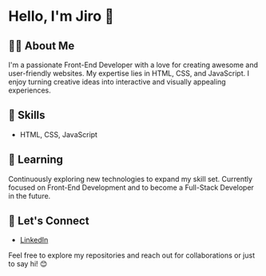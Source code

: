 # Hello, I'm Jiro 👋

## 👨‍💻 About Me

I'm a passionate Front-End Developer with a love for creating awesome and user-friendly websites. My expertise lies in HTML, CSS, and JavaScript. I enjoy turning creative ideas into interactive and visually appealing experiences.

## 🚀 Skills

- HTML, CSS, JavaScript

## 🌱 Learning

Continuously exploring new technologies to expand my skill set. Currently focused on Front-End Development and to become a Full-Stack Developer in the future.

## 🤝 Let's Connect

- [LinkedIn](https://www.linkedin.com/in/jiro-delfino-1993991b0/)

Feel free to explore my repositories and reach out for collaborations or just to say hi! 😊

